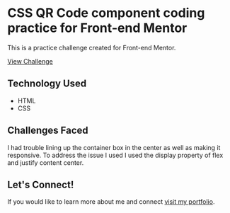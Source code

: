 # CSS QR Code component coding practice for Front-end Mentor

This is a practice challenge created for Front-end Mentor.

[View Challenge](https://www.frontendmentor.io/solutions/qr-component-coding-challenge-using-html-and-css-heHpRvDOt2)

## Technology Used

* HTML
* CSS

## Challenges Faced

I had trouble lining up the container box in the center as well as making it responsive.  To address the issue I used I used the display property of flex and justify content center.  

## Let's Connect!

If you would like to learn more about me and connect [visit my portfolio](https://matthummel.com/).
